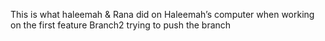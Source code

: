 This is what haleemah & Rana did on Haleemah’s computer when working on the first feature Branch2
trying to push the branch
